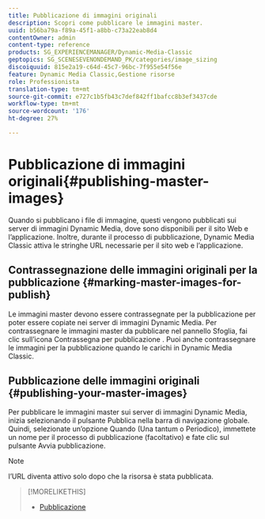 ```yaml
---
title: Pubblicazione di immagini originali
description: Scopri come pubblicare le immagini master.
uuid: b56ba79a-f89a-45f1-a8bb-c73a22eab8d4
contentOwner: admin
content-type: reference
products: SG_EXPERIENCEMANAGER/Dynamic-Media-Classic
geptopics: SG_SCENESEVENONDEMAND_PK/categories/image_sizing
discoiquuid: 815e2a19-c64d-45c7-96bc-7f955e54f56e
feature: Dynamic Media Classic,Gestione risorse
role: Professionista
translation-type: tm+mt
source-git-commit: e727c1b5fb43c7def842ff1bafcc8b3ef3437cde
workflow-type: tm+mt
source-wordcount: '176'
ht-degree: 27%

---
```



# Pubblicazione di immagini originali{#publishing-master-images}

Quando si pubblicano i file di immagine, questi vengono pubblicati sui server di immagini Dynamic Media, dove sono disponibili per il sito Web e l’applicazione. Inoltre, durante il processo di pubblicazione, Dynamic Media Classic attiva le stringhe URL necessarie per il sito web e l’applicazione.

## Contrassegnazione delle immagini originali per la pubblicazione {#marking-master-images-for-publish}

Le immagini master devono essere contrassegnate per la pubblicazione per poter essere copiate nei server di immagini Dynamic Media. Per contrassegnare le immagini master da pubblicare nel pannello Sfoglia, fai clic sull’icona Contrassegna per pubblicazione . Puoi anche contrassegnare le immagini per la pubblicazione quando le carichi in Dynamic Media Classic.

## Pubblicazione delle immagini originali {#publishing-your-master-images}

Per pubblicare le immagini master sui server di immagini Dynamic Media, inizia selezionando il pulsante Pubblica nella barra di navigazione globale. Quindi, selezionate un’opzione Quando (Una tantum o Periodico), immettete un nome per il processo di pubblicazione (facoltativo) e fate clic sul pulsante Avvia pubblicazione.

>[!NOTE]
>
>l’URL diventa attivo solo dopo che la risorsa è stata pubblicata.

>[!MORELIKETHIS]
>
>* [Pubblicazione](publishing-files.md#publishing_files)

